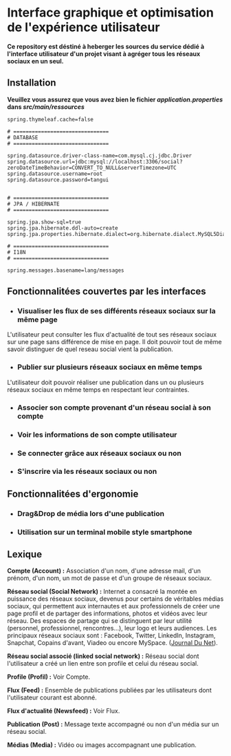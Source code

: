 # Interface graphique et optimisation de l'expérience utilisateur

**Ce repository est déstiné à heberger les sources du service dédié à l'interface utilisateur d'un projet visant à agréger tous les réseaux sociaux en un seul.**

## Installation
**Veuillez vous assurez que vous avez bien le fichier *application.properties* dans *src/main/ressources***

```
spring.thymeleaf.cache=false
 
# ===============================
# DATABASE
# ===============================
 
spring.datasource.driver-class-name=com.mysql.cj.jdbc.Driver
spring.datasource.url=jdbc:mysql://localhost:3306/social?zeroDateTimeBehavior=CONVERT_TO_NULL&serverTimezone=UTC
spring.datasource.username=root
spring.datasource.password=tangui

 
# ===============================
# JPA / HIBERNATE
# ===============================
 
spring.jpa.show-sql=true
spring.jpa.hibernate.ddl-auto=create
spring.jpa.properties.hibernate.dialect=org.hibernate.dialect.MySQL5Dialect

# ===============================
# I18N
# ===============================

spring.messages.basename=lang/messages
```

## Fonctionnalitées couvertes par les interfaces
- ### Visualiser les flux de ses différents réseaux sociaux sur la même page
L'utilisateur peut consulter les flux d'actualité de tout ses réseaux sociaux sur une page sans différence de mise en page. Il doit pouvoir tout de même savoir distinguer de quel reseau social vient la publication. 

- ### Publier sur plusieurs réseaux sociaux en même temps
L'utilisateur doit pouvoir réaliser une publication dans un ou plusieurs réseaux sociaux en même temps en respectant leur contraintes. 

-	### Associer son compte provenant d'un réseau social à son compte 

- ### Voir les informations de son compte utilisateur

- ### Se connecter grâce aux réseaux sociaux ou non

- ### S'inscrire via les réseaux sociaux ou non

## Fonctionnalitées d'ergonomie
- ### Drag&Drop de média lors d'une publication
- ### Utilisation sur un terminal mobile style smartphone

## Lexique
**Compte (Account) :** Association d'un nom, d'une adresse mail, d'un prénom, d'un nom, un mot de passe et d'un groupe de réseaux sociaux.

**Réseau social (Social Network) :** Internet a consacré la montée en puissance des réseaux sociaux, devenus pour certains de véritables médias sociaux, qui permettent aux internautes et aux professionnels de créer une page profil et de partager des informations, photos et vidéos avec leur réseau. Des espaces de partage qui se distinguent par leur utilité (personnel, professionnel, rencontres...), leur logo et leurs audiences. Les principaux réseaux sociaux sont : Facebook, Twitter, LinkedIn, Instagram, Snapchat, Copains d'avant, Viadeo ou encore MySpace. ([Journal Du Net](https://www.journaldunet.com/ebusiness/le-net/reseaux-sociaux/)).

**Réseau social associé (linked social network) :** Réseau social dont l'utilisateur a créé un lien entre son profile et celui du réseau social.

**Profile (Profil) :** Voir Compte.

**Flux (Feed) :** Ensemble de publications publiées par les utilisateurs dont l'utilisateur courant est abonné.

**Flux d'actualité (Newsfeed) :** Voir Flux.

**Publication (Post) :** Message texte accompagné ou non d'un média sur un réseau social.

**Médias (Media) :** Vidéo ou images accompagnant une publication.
